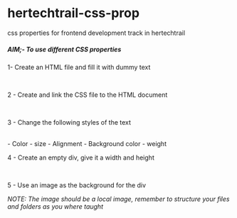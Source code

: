 # hertechtrail-css-prop
css properties for frontend development track in hertechtrail

<h5> AIM;- To use different CSS properties </h5>
<p> 1- Create an HTML file and fill it with dummy text </p><br>
<p> 2 - Create and link the CSS file to the HTML document </p><br>
<p> 3 - Change the following styles of the text </p><br>
     - Color
     - size
     - Alignment
     - Background color
     - weight
<p> 4 -  Create an empty div, give it a width and height </p><br>
<p> 5 -  Use an image as the background for the div </p>

<p><em>NOTE: The image should be a local image, remember to structure your files and folders as you where taught</em></p>
